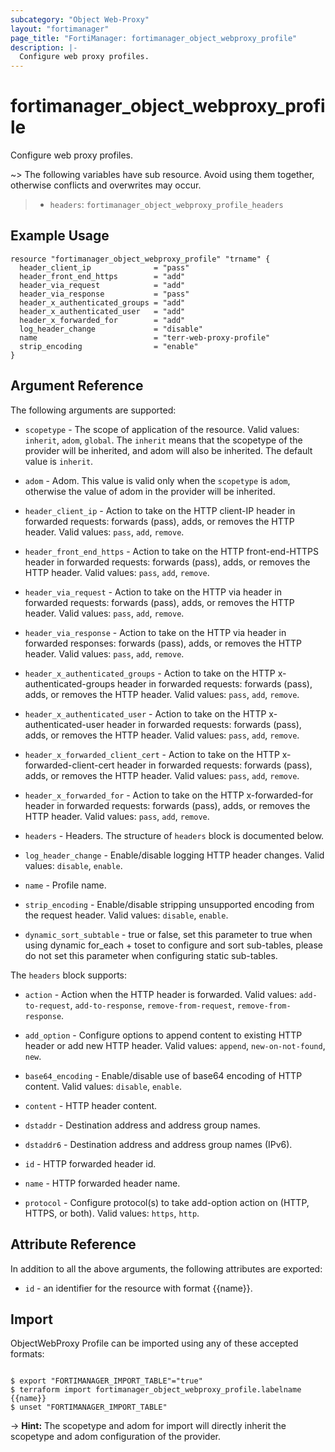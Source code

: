 ```yaml
---
subcategory: "Object Web-Proxy"
layout: "fortimanager"
page_title: "FortiManager: fortimanager_object_webproxy_profile"
description: |-
  Configure web proxy profiles.
---
```


# fortimanager_object_webproxy_profile
Configure web proxy profiles.

~> The following variables have sub resource. Avoid using them together, otherwise conflicts and overwrites may occur.
>- `headers`: `fortimanager_object_webproxy_profile_headers`



## Example Usage

```hcl
resource "fortimanager_object_webproxy_profile" "trname" {
  header_client_ip              = "pass"
  header_front_end_https        = "add"
  header_via_request            = "add"
  header_via_response           = "pass"
  header_x_authenticated_groups = "add"
  header_x_authenticated_user   = "add"
  header_x_forwarded_for        = "add"
  log_header_change             = "disable"
  name                          = "terr-web-proxy-profile"
  strip_encoding                = "enable"
}
```

## Argument Reference


The following arguments are supported:

* `scopetype` - The scope of application of the resource. Valid values: `inherit`, `adom`, `global`. The `inherit` means that the scopetype of the provider will be inherited, and adom will also be inherited. The default value is `inherit`.
* `adom` - Adom. This value is valid only when the `scopetype` is `adom`, otherwise the value of adom in the provider will be inherited.

* `header_client_ip` - Action to take on the HTTP client-IP header in forwarded requests: forwards (pass), adds, or removes the HTTP header. Valid values: `pass`, `add`, `remove`.

* `header_front_end_https` - Action to take on the HTTP front-end-HTTPS header in forwarded requests: forwards (pass), adds, or removes the HTTP header. Valid values: `pass`, `add`, `remove`.

* `header_via_request` - Action to take on the HTTP via header in forwarded requests: forwards (pass), adds, or removes the HTTP header. Valid values: `pass`, `add`, `remove`.

* `header_via_response` - Action to take on the HTTP via header in forwarded responses: forwards (pass), adds, or removes the HTTP header. Valid values: `pass`, `add`, `remove`.

* `header_x_authenticated_groups` - Action to take on the HTTP x-authenticated-groups header in forwarded requests: forwards (pass), adds, or removes the HTTP header. Valid values: `pass`, `add`, `remove`.

* `header_x_authenticated_user` - Action to take on the HTTP x-authenticated-user header in forwarded requests: forwards (pass), adds, or removes the HTTP header. Valid values: `pass`, `add`, `remove`.

* `header_x_forwarded_client_cert` - Action to take on the HTTP x-forwarded-client-cert header in forwarded requests: forwards (pass), adds, or removes the HTTP header. Valid values: `pass`, `add`, `remove`.

* `header_x_forwarded_for` - Action to take on the HTTP x-forwarded-for header in forwarded requests: forwards (pass), adds, or removes the HTTP header. Valid values: `pass`, `add`, `remove`.

* `headers` - Headers. The structure of `headers` block is documented below.
* `log_header_change` - Enable/disable logging HTTP header changes. Valid values: `disable`, `enable`.

* `name` - Profile name.
* `strip_encoding` - Enable/disable stripping unsupported encoding from the request header. Valid values: `disable`, `enable`.

* `dynamic_sort_subtable` - true or false, set this parameter to true when using dynamic for_each + toset to configure and sort sub-tables, please do not set this parameter when configuring static sub-tables.

The `headers` block supports:

* `action` - Action when the HTTP header is forwarded. Valid values: `add-to-request`, `add-to-response`, `remove-from-request`, `remove-from-response`.

* `add_option` - Configure options to append content to existing HTTP header or add new HTTP header. Valid values: `append`, `new-on-not-found`, `new`.

* `base64_encoding` - Enable/disable use of base64 encoding of HTTP content. Valid values: `disable`, `enable`.

* `content` - HTTP header content.
* `dstaddr` - Destination address and address group names.
* `dstaddr6` - Destination address and address group names (IPv6).
* `id` - HTTP forwarded header id.
* `name` - HTTP forwarded header name.
* `protocol` - Configure protocol(s) to take add-option action on (HTTP, HTTPS, or both). Valid values: `https`, `http`.



## Attribute Reference

In addition to all the above arguments, the following attributes are exported:
* `id` - an identifier for the resource with format {{name}}.

## Import

ObjectWebProxy Profile can be imported using any of these accepted formats:
```

$ export "FORTIMANAGER_IMPORT_TABLE"="true"
$ terraform import fortimanager_object_webproxy_profile.labelname {{name}}
$ unset "FORTIMANAGER_IMPORT_TABLE"
```
-> **Hint:** The scopetype and adom for import will directly inherit the scopetype and adom configuration of the provider.
